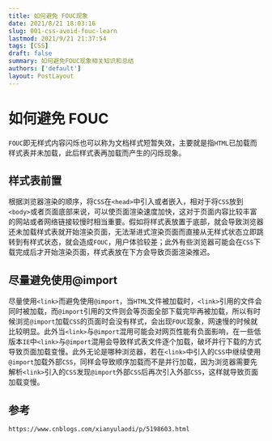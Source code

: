 ```yaml
---
title: 如何避免 FOUC现象
date: 2021/8/21 18:03:16
slug: 001-css-avoid-fouc-learn
lastmod: 2021/9/21 21:37:54
tags: [CSS]
draft: false
summary: 如何避免FOUC现象相关知识和总结
authors: ['default']
layout: PostLayout
---
```


# 如何避免 FOUC

`FOUC`即无样式内容闪烁也可以称为文档样式短暂失效，主要就是指`HTML`已加载而样式表并未加载，此后样式表再加载而产生的闪烁现象。

## 样式表前置

根据浏览器渲染的顺序，将`CSS`在`<head>`中引入或者嵌入，相对于将`CSS`放到`<body>`或者页面底部来说，可以使页面渲染速度加快，这对于页面内容比较丰富的网站或者网络链接较慢时相当重要。假如将样式表放置于底部，就会导致浏览器还未加载样式表就开始渲染页面，无法渐进式渲染页面而直接从无样式状态立即跳转到有样式状态，就会造成`FOUC`，用户体验较差；此外有些浏览器可能会在`CSS`下载完成后才开始渲染页面，样式表放在下方会导致页面渲染推迟。

## 尽量避免使用@import

尽量使用`<link>`而避免使用`@import`，当`HTML`文件被加载时，`<link>`引用的文件会同时被加载，而`@import`引用的文件则会等页面全部下载完毕再被加载，所以有时候浏览`@import`加载`CSS`的页面时会没有样式，会出现`FOUC`现象，网速慢的时候就比较明显。此外当`<link>`与`@import`混用可能会对网页性能有负面影响，在一些低版本`IE`中`<link>`与`@import`混用会导致样式表文件逐个加载，破坏并行下载的方式导致页面加载变慢。此外无论是哪种浏览器，若在`<link>`中引入的`CSS`中继续使用`@import`加载外部`CSS`，同样会导致顺序加载而不是并行加载，因为浏览器需要先解析`<link>`引入的`CSS`发现`@import`外部`CSS`后再次引入外部`CSS`，这样就导致页面加载变慢。

## 参考

```
https://www.cnblogs.com/xianyulaodi/p/5198603.html
```
